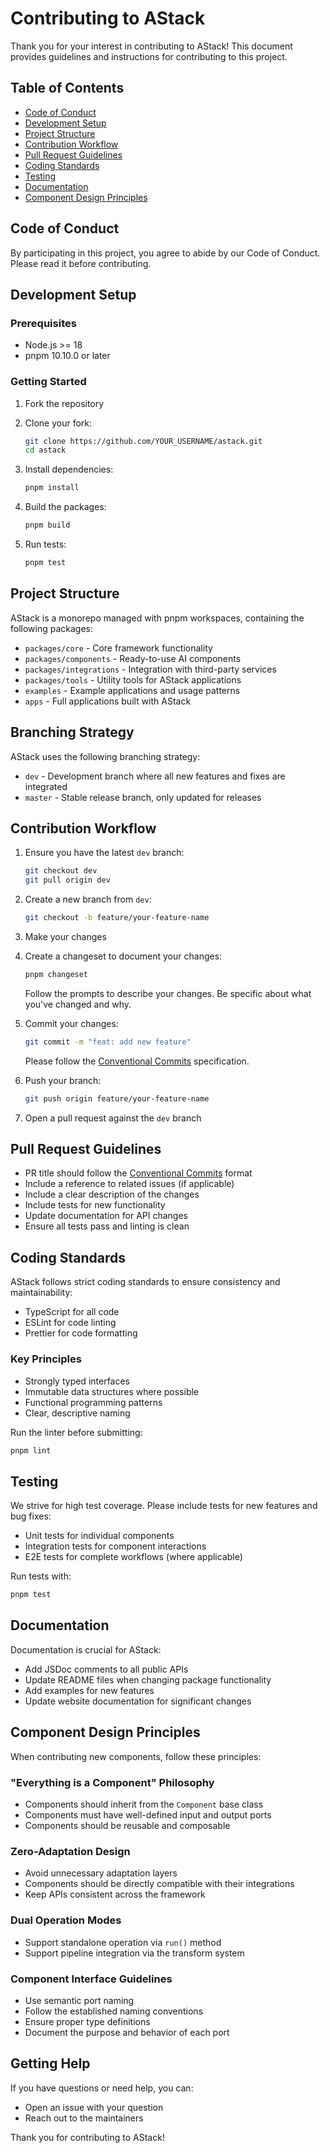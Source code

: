 # Contributing to AStack

Thank you for your interest in contributing to AStack! This document provides guidelines and instructions for contributing to this project.

## Table of Contents

- [Code of Conduct](#code-of-conduct)
- [Development Setup](#development-setup)
- [Project Structure](#project-structure)
- [Contribution Workflow](#contribution-workflow)
- [Pull Request Guidelines](#pull-request-guidelines)
- [Coding Standards](#coding-standards)
- [Testing](#testing)
- [Documentation](#documentation)
- [Component Design Principles](#component-design-principles)

## Code of Conduct

By participating in this project, you agree to abide by our Code of Conduct. Please read it before contributing.

## Development Setup

### Prerequisites

- Node.js >= 18
- pnpm 10.10.0 or later

### Getting Started

1. Fork the repository
2. Clone your fork:
   ```bash
   git clone https://github.com/YOUR_USERNAME/astack.git
   cd astack
   ```

3. Install dependencies:
   ```bash
   pnpm install
   ```

4. Build the packages:
   ```bash
   pnpm build
   ```

5. Run tests:
   ```bash
   pnpm test
   ```

## Project Structure

AStack is a monorepo managed with pnpm workspaces, containing the following packages:

- `packages/core` - Core framework functionality
- `packages/components` - Ready-to-use AI components
- `packages/integrations` - Integration with third-party services
- `packages/tools` - Utility tools for AStack applications
- `examples` - Example applications and usage patterns
- `apps` - Full applications built with AStack

## Branching Strategy

AStack uses the following branching strategy:

- `dev` - Development branch where all new features and fixes are integrated
- `master` - Stable release branch, only updated for releases

## Contribution Workflow

1. Ensure you have the latest `dev` branch:
   ```bash
   git checkout dev
   git pull origin dev
   ```

2. Create a new branch from `dev`:
   ```bash
   git checkout -b feature/your-feature-name
   ```

3. Make your changes

4. Create a changeset to document your changes:
   ```bash
   pnpm changeset
   ```
   Follow the prompts to describe your changes. Be specific about what you've changed and why.

5. Commit your changes:
   ```bash
   git commit -m "feat: add new feature"
   ```
   Please follow the [Conventional Commits](https://www.conventionalcommits.org/) specification.

6. Push your branch:
   ```bash
   git push origin feature/your-feature-name
   ```

7. Open a pull request against the `dev` branch

## Pull Request Guidelines

- PR title should follow the [Conventional Commits](https://www.conventionalcommits.org/) format
- Include a reference to related issues (if applicable)
- Include a clear description of the changes
- Include tests for new functionality
- Update documentation for API changes
- Ensure all tests pass and linting is clean

## Coding Standards

AStack follows strict coding standards to ensure consistency and maintainability:

- TypeScript for all code
- ESLint for code linting
- Prettier for code formatting

### Key Principles

- Strongly typed interfaces
- Immutable data structures where possible
- Functional programming patterns
- Clear, descriptive naming

Run the linter before submitting:
```bash
pnpm lint
```

## Testing

We strive for high test coverage. Please include tests for new features and bug fixes:

- Unit tests for individual components
- Integration tests for component interactions
- E2E tests for complete workflows (where applicable)

Run tests with:
```bash
pnpm test
```

## Documentation

Documentation is crucial for AStack:

- Add JSDoc comments to all public APIs
- Update README files when changing package functionality
- Add examples for new features
- Update website documentation for significant changes

## Component Design Principles

When contributing new components, follow these principles:

### "Everything is a Component" Philosophy

- Components should inherit from the `Component` base class
- Components must have well-defined input and output ports
- Components should be reusable and composable

### Zero-Adaptation Design

- Avoid unnecessary adaptation layers
- Components should be directly compatible with their integrations
- Keep APIs consistent across the framework

### Dual Operation Modes

- Support standalone operation via `run()` method
- Support pipeline integration via the transform system

### Component Interface Guidelines

- Use semantic port naming
- Follow the established naming conventions
- Ensure proper type definitions
- Document the purpose and behavior of each port

## Getting Help

If you have questions or need help, you can:

- Open an issue with your question
- Reach out to the maintainers

Thank you for contributing to AStack!
